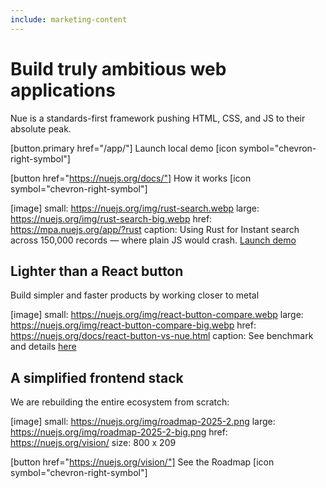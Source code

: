 ```yaml
---
include: marketing-content
---
```


# Build truly ambitious web applications
Nue is a standards-first framework pushing HTML, CSS, and JS to their absolute peak.

[button.primary href="/app/"]
  Launch local demo [icon symbol="chevron-right-symbol"]

[button href="https://nuejs.org/docs/"]
  How it works [icon symbol="chevron-right-symbol"]

[image]
  small: https://nuejs.org/img/rust-search.webp
  large: https://nuejs.org/img/rust-search-big.webp
  href: https://mpa.nuejs.org/app/?rust
  caption: Using Rust for Instant search across 150,000 records — where plain JS would crash. [Launch demo](https://mpa.nuejs.org/app/?rust)



## Lighter than a React button
Build simpler and faster products by working closer to metal

[image]
  small: https://nuejs.org/img/react-button-compare.webp
  large: https://nuejs.org/img/react-button-compare-big.webp
  href: https://nuejs.org/docs/react-button-vs-nue.html
  caption: See benchmark and details [here](https://nuejs.org/docs/react-button-vs-nue.html)



## A simplified frontend stack
We are rebuilding the entire ecosystem from scratch:

[image]
  small: https://nuejs.org/img/roadmap-2025-2.png
  large: https://nuejs.org/img/roadmap-2025-2-big.png
  href: https://nuejs.org/vision/
  size: 800 x 209

[button href="https://nuejs.org/vision/"]
  See the Roadmap [icon symbol="chevron-right-symbol"]
